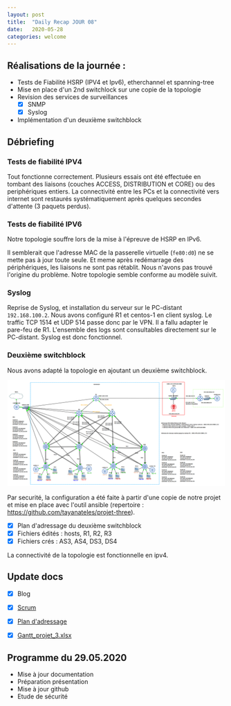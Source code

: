 ```yaml
---
layout: post
title:  "Daily Recap JOUR 08"
date:   2020-05-28
categories: welcome
---
```



## Réalisations de la journée :

 - Tests de Fiabilité HSRP (IPV4 et Ipv6), etherchannel et spanning-tree
 - Mise en place d'un 2nd switchlock sur une copie de la topologie
 - Revision des services de surveillances
   - [x] SNMP
   - [x] Syslog
 - Implémentation d'un deuxième switchblock
 
## Débriefing

### Tests de fiabilité IPV4

Tout fonctionne correctement. Plusieurs essais ont été effectuée en tombant des liaisons (couches ACCESS, DISTRIBUTION et CORE) ou des periphériques entiers.
La connectivité entre les PCs et la connectivité vers internet sont restaurés systématiquement après quelques secondes d'attente (3 paquets perdus).

### Tests de fiabilité IPV6

Notre topologie souffre lors de la mise à l'épreuve de HSRP en IPv6.

Il semblerait que l'adresse MAC de la passerelle virtuelle (`fe80:d0`) ne se mette pas à jour toute seule. Et meme après redémarrage des périphériques, les liaisons ne sont pas rétablit.
Nous n'avons pas trouvé l'origine du problème. Notre topologie semble conforme au modèle suivit.

### Syslog

Reprise de Syslog, et installation du serveur sur le PC-distant `192.168.100.2`. Nous avons configuré R1 et centos-1 en client syslog. Le traffic TCP 1514 et UDP 514 passe donc par le VPN. Il a fallu adapter le pare-feu de R1.
L'ensemble des logs sont consultables directement sur le PC-distant. Syslog est donc fonctionnel.

### Deuxième switchblock
Nous avons adapté la topologie en ajoutant un deuxième switchblock. 

![Topologie](https://github.com/reseau-2020/projet-three/blob/master/Topologie_2_switchblocks.png)

Par securité, la configuration a été faite à partir d'une copie de notre projet et mise en place avec l'outil ansible (repertoire : https://github.com/tayanateles/projet-three).
   - [x] Plan d'adressage du deuxième switchblock
   - [x] Fichiers édités : hosts, R1, R2, R3
   - [x] Fichiers crés : AS3, AS4, DS3, DS4
   
La connectivité de la topologie est fonctionnelle en ipv4.
## Update docs

   - [x] Blog
   - [X] [Scrum](https://github.com/reseau-2020/projet-three/projects/1)
   - [x] [Plan d'adressage](https://github.com/reseau-2020/projet-three/blob/master/Plan%20d'adressage.md)
   - [x] [Gantt_projet_3.xlsx](https://github.com/reseau-2020/projet-three/blob/master/Gantt_projet_3.xlsx)
   
    
## Programme du 29.05.2020
  
 - Mise à jour documentation
 - Préparation présentation
 - Mise à jour github
 - Etude de sécurité
  
